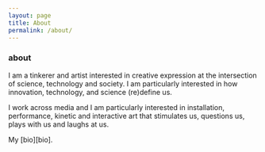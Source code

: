 ```yaml
---
layout: page
title: About
permalink: /about/
---
```

### about
I am a tinkerer and artist interested in creative expression at the intersection of science, technology and society. I am particularly interested in how innovation, technology, and science (re)define us.  

I work across media and I am particularly interested in installation, performance, kinetic and interactive art that stimulates us, questions us, plays with us and laughs at us.

My [bio][bio].

